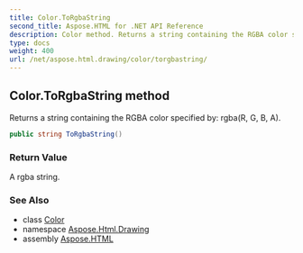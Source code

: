 ```yaml
---
title: Color.ToRgbaString
second_title: Aspose.HTML for .NET API Reference
description: Color method. Returns a string containing the RGBA color specified by rgbaR G B A
type: docs
weight: 400
url: /net/aspose.html.drawing/color/torgbastring/
---
```

## Color.ToRgbaString method

Returns a string containing the RGBA color specified by: rgba(R, G, B, A).

```csharp
public string ToRgbaString()
```

### Return Value

A rgba string.

### See Also

* class [Color](../)
* namespace [Aspose.Html.Drawing](../../color/)
* assembly [Aspose.HTML](../../../)
